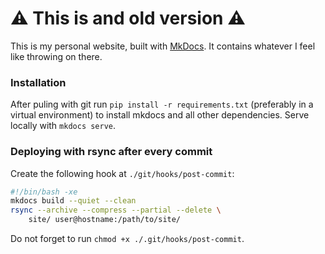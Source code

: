 # ⚠️ This is and old version ⚠️
This is my personal website, built with [MkDocs](https://mkdocs.org). It contains whatever I feel like throwing on
there.

### Installation
After puling with git run `pip install -r requirements.txt` (preferably in a virtual environment) to install mkdocs and
all other dependencies.  Serve locally with `mkdocs serve`.

### Deploying with rsync after every commit
Create the following hook at `./git/hooks/post-commit`:
```bash
#!/bin/bash -xe
mkdocs build --quiet --clean
rsync --archive --compress --partial --delete \
    site/ user@hostname:/path/to/site/
```
Do not forget to run `chmod +x ./.git/hooks/post-commit`.
